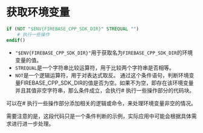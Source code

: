 # 获取环境变量

```cmake
if (NOT "$ENV{FIREBASE_CPP_SDK_DIR}" STREQUAL "")
    # 执行一些操作
endif()
```

+ `"$ENV{FIREBASE_CPP_SDK_DIR}"`用于获取名为`FIREBASE_CPP_SDK_DIR`的环境变量的值。
+ `STREQUAL`是一个字符串比较运算符，用于比较两个字符串是否相等。
+ `NOT`是一个逻辑运算符，用于对表达式取反。
通过这个条件语句，判断环境变量FIREBASE_CPP_SDK_DIR的值是否为空。如果不为空，即存在该环境变量并且其值非空字符串，那么条件成立，会执行# 执行一些操作部分的代码块。

可以在# 执行一些操作部分添加相关的逻辑或命令，来处理环境变量非空的情况。

需要注意的是，这段代码只是一个条件判断的示例，实际应用中可能会根据具体需求进行进一步处理。
